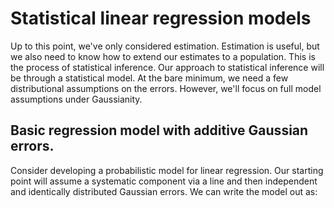 # Statistical linear regression models

Up to this point, we've only considered estimation. Estimation is useful,
but we also need to know how to extend our estimates to a population.
This is the process of statistical inference. Our approach to statistical
inference will be through a statistical model. At the bare minimum, we
need a few distributional assumptions on the errors. However, we'll focus on
full model assumptions under Gaussianity.


## Basic regression model with additive Gaussian errors.
Consider developing a probabilistic model for linear regression. Our
starting point will assume a systematic component via a line and then
independent and identically distributed Gaussian errors. We can write
the model out as:

<!--
{$$}
Y_i = \beta_0 + \beta_1 X_i + \epsilon_{i}
{/$$}

Here the {$$}\epsilon_{i}{/$$} are assumed iid
{$$}N(0, \sigma^2){/$$}. Under this model,

{$$}E[Y_i ~|~ X_i = x_i] = \mu_i = \beta_0 + \beta_1 x_i{/$$}

and

{$$}Var(Y_i ~|~ X_i = x_i) = \sigma^2.{/$$} This model implies
 that the {$$}Y_i{/$$} are independent and normally
distributed with means {$$}\beta_0 + \beta_1 x_i{/$$} and variance
{$$}\sigma^2{/$$}. We could write this more compactly as

{$$}
Y_i ~|~ X_i = x_i \sim N(\beta_0 + \beta_1 x_i, \sigma^2).
{/$$}

While this specification of the model is a perhaps better for advanced
purposes, specifying the model as linear with additive error terms is
generally more useful. With that specification, we can hypothesize and
discuss the nature of the errors. In fact, we'll even cover ways to estimate
them to investigate our model assumption.

Remember that our least squares estimates of
{$$}\beta_0{/$$} and {$$}\beta_1{/$$} are:

{$$}\hat \beta_1 = Cor(Y, X) \frac{Sd(Y)}{Sd(X)} ~~~ \hat \beta_0 = \bar Y - \hat \beta_1 \bar X.{/$$}

It is convenient that under our Gaussian additive error model
that the maximum likelihood estimates of
{$$}\beta_0{/$$} and {$$}\beta_1{/$$} are the least squares estimates.

## Interpreting regression coefficients, the intercept

Our model allows us to attach statistical interpretations to our parameters.
Let's start with the intercept; {$$}\beta_0{/$$} represents
the expected value of the response when the predictor is 0. We can show this
as:

{$$}
E[Y | X = 0] =  \beta_0 + \beta_1 \times 0 = \beta_0.
{/$$}

Note, the intercept isn't always of interest. For example,
when {$$}X=0{/$$} is impossible or far outside of the range of data.
Take as a specific instance, when X is blood pressure, no one is interested
in studying blood pressure's impact on anything for values near 0.

There is a way to make your intercept more interprettable.
Consider that:

{$$}
Y_i = \beta_0 + \beta_1 X_i + \epsilon_i
= \beta_0 + a \beta_1 + \beta_1 (X_i - a) + \epsilon_i
= \tilde \beta_0 + \beta_1 (X_i - a) + \epsilon_i.
{/$$}

Therefore, shifting your {$$}X{/$$} values by value {$$}a{/$$}
changes the intercept, but not the slope.
Often {$$}a{/$$} is set to {$$}\bar X{/$$}, so that the intercept is
interpreted as the expected response at the average {$$}X{/$$} value.

## Interpreting regression coefficients, the slope
Now that we understand how to interpret the intercept, let's try interpreting
the slope. Our slope, {$$}\beta_1{/$$},
is the expected change in response for a 1 unit change in the predictor.
We can show that as follows:

{$$}
E[Y ~|~ X = x+1] - E[Y ~|~ X = x] =
\beta_0 + \beta_1 (x + 1) - (\beta_0 + \beta_1 x ) = \beta_1
{/$$}

Notice that the interpretation of {$$}\beta_1{/$$} is tied to the
units of the X variable. Let's consider the impact of changing the units.

{$$}
Y_i = \beta_0 + \beta_1 X_i + \epsilon_i
= \beta_0 + \frac{\beta_1}{a} (X_i a) + \epsilon_i
= \beta_0 + \tilde \beta_1 (X_i a) + \epsilon_i
{/$$}

Therefore, multiplication of {$$}X{/$$} by a factor {$$}a{/$$}
results in dividing the coefficient by a factor of {$$}a{/$$}.

As an example, suppose that {$$}X{/$$} is height in meters (m) and {$$}Y{/$$}
is weight in kilograms (kg). Then {$$}\beta_1{/$$} is kg/m.
Converting {$$}X{$$} to centimeters implies multiplying {$$}X{/$$} by 100 cm/m.
To get {$$}\beta_1{/$$} in the right units if we had fit the model in meters,
we have to divide by 100 cm/m. Or, we can write out the notation as:

{$$}
X m \times \frac{100cm}{m} = (100 X) cm
~~\mbox{and}~~
\beta_1 \frac{kg}{m} \times\frac{1 m}{100cm} =
\left(\frac{\beta_1}{100}\right)\frac{kg}{cm}
{/$$}

<!--
## Using regression coeficients for prediction
* If we would like to guess the outcome at a particular
  value of the predictor, say $X$, the regression model guesses
  $$
  \hat \beta_0 + \hat \beta_1 X
  $$


---
## Example
### `diamond` data set from `UsingR`
Data is diamond prices (Singapore dollars) and diamond weight
in carats (standard measure of diamond mass, 0.2 $g$). To get the data use `library(UsingR); data(diamond)`


---
## Plot of the data
<div class="rimage center"><img src="fig/unnamed-chunk-1.png" title="plot of chunk unnamed-chunk-1" alt="plot of chunk unnamed-chunk-1" class="plot" /></div>


---
## Fitting the linear regression model

```r
fit <- lm(price ~ carat, data = diamond)
coef(fit)
```

```
(Intercept)       carat
     -259.6      3721.0
```


* We estimate an expected 3721.02 (SIN) dollar increase in price for every carat increase in mass of diamond.
* The intercept -259.63 is the expected price
  of a 0 carat diamond.

---
## Getting a more interpretable intercept

```r
fit2 <- lm(price ~ I(carat - mean(carat)), data = diamond)
coef(fit2)
```

```
           (Intercept) I(carat - mean(carat))
                 500.1                 3721.0
```


Thus $500.1 is the expected price for
the average sized diamond of the data (0.2042 carats).

---
## Changing scale
* A one carat increase in a diamond is pretty big, what about
  changing units to 1/10th of a carat?
* We can just do this by just dividing the coeficient by 10.
  * We expect  a 372.102 (SIN) dollar   change in price for every 1/10th of a carat increase in mass of diamond.
* Showing that it's the same if we rescale the Xs and refit

```r
fit3 <- lm(price ~ I(carat * 10), data = diamond)
coef(fit3)
```

```
  (Intercept) I(carat * 10)
       -259.6         372.1
```


---
## Predicting the price of a diamond

```r
newx <- c(0.16, 0.27, 0.34)
coef(fit)[1] + coef(fit)[2] * newx
```

```
[1]  335.7  745.1 1005.5
```

```r
predict(fit, newdata = data.frame(carat = newx))
```

```
     1      2      3
 335.7  745.1 1005.5
```


---
Predicted values at the observed Xs (red)
and at the new Xs (lines)
<div class="rimage center"><img src="fig/unnamed-chunk-6.png" title="plot of chunk unnamed-chunk-6" alt="plot of chunk unnamed-chunk-6" class="plot" /></div>
-->
